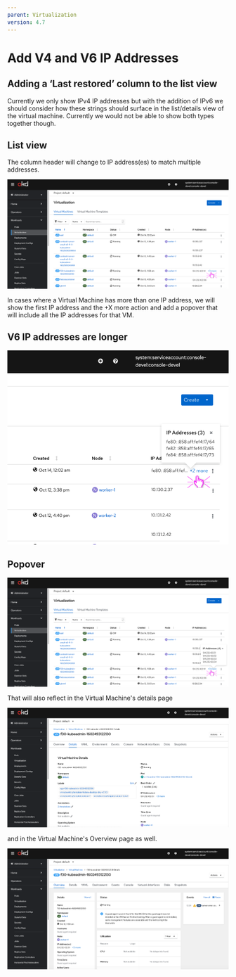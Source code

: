 ```yaml
---
parent: Virtualization
version: 4.7
---
```

# Add V4 and V6 IP Addresses

## Adding a ‘Last restored’ column to the list view

Currently we only show IPv4 IP addresses but with the addition of IPv6 we should consider how these strings should surface in the list/details view of the virtual machine.
Currently we would not be able to show both types together though.

## List view

The column header will change to IP address(es) to match multiple addresses.

![List view](img/VM-list.png)

In cases where a Virtual Machine has more than one IP address, we will show the first IP address and the +X more action and add a popover that will include all the IP addresses for that VM.

## V6 IP addresses are longer

![V6 IP addresses](img/V6-names.png)

## Popover

![Popover](img/VM-list-long-IP-list.png)

That will also reflect in the Virtual Machine's details page

![VM Details page](img/VM-details.png)

and in the Virtual Machine's Overview page as well.

![VM Overview page](img/VM-overview.png)
